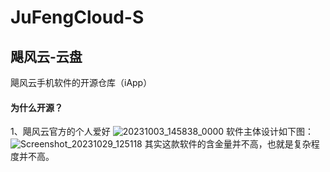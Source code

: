 # JuFengCloud-S
## 飓风云-云盘
飓风云手机软件的开源仓库（iApp）
#### 为什么开源？
1、飓风云官方的个人爱好
![20231003_145838_0000](https://github.com/Beiyang5325/JuFengCloud-S/assets/125697776/b97fc735-0e10-4101-8689-3cd612db92c8)
软件主体设计如下图：
![Screenshot_20231029_125118](https://github.com/Beiyang5325/JuFengCloud-S/assets/125697776/2ba3ee88-b1ab-4d6d-be89-cae12fd62c6c)
其实这款软件的含金量并不高，也就是复杂程度并不高。
